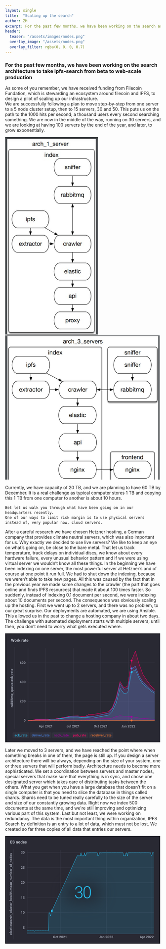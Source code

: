 ```yaml
---
layout: single
title:  "Scaling up the search"
author: ZM
excerpt: For the past few months, we have been working on the search architecture to take ipfs-search from beta to web-scale production 
header:
  teaser: "/assets/images/nodes.png"
  overlay_image: "/assets/nodes.png"
  overlay_filter: rgba(0, 0, 0, 0.7)
---
```


### For the past few months, we have been working on the search architecture to take ipfs-search from beta to web-scale production 

As some of you remember, we have received funding from Filecoin Fundation, 
which is stewarding an ecosystem around filecoin and IPFS, to design a pilot of scaling up our infrastructure. 	
We are successfully following a plan to move step-by-step from one server to a 5 node cluster setup, then to 15 servers, 30 and 50. 
This puts us on the path to the 1000 hits per second; a thousand users every second searching something.
We are now in the middle of the way, running on 30 servers, and we are looking at having 100 servers by the end of the year, and later, 
to grow exponentially. 

<img src="/assets/images/servers.jpg" alt="drawing" width="300" /> <img src="/assets/images/3servers.jpg" alt="drawing" width="500"/>

Currently, we have capacity of 20 TB, and we are planning to have 60 TB by December. It is a real challenge as typical computer stores 1 TB and copying this 1 TB from one computer to another is about 10 hours. 

	Bet let us walk you through what have been going on in our headquarters recently.
	One of our ways to limit risk margin is to use physical servers instead of, very popular now, cloud servers. 
  After a careful research we have chosen Hetzner hosting, a German company that provides climate neutral servers, which was also important for us. 
  Why exactly we decided to use live servers? We like to keep an eye on what’s going on, be close to the bare metal. 
  That let us track temperature, track delays on individual discs, we know about every hardware failure, 
  every unusual behavior pattern and if we were using virtual server we wouldn’t know all these things. 
	In the beginning we have been indexing on one server, the most powerful server at Hetzner’s and of course at one point it run full. 
  We had to shut down the indexing, because we weren’t able to take new pages. 
  All this was caused by the fact that in the previous year we made some changes to the crawler (the part that goes online and finds IPFS resources) 
  that made it about 100 times faster. So suddenly, instead of indexing 0.1 document per second, we were indexing about 10 documents per second. 
  The consequence was obviously scaling up the hosting.
	First we went up to 2 servers, and there was no problem, to our great surprise. Our deployments are automated, we are using Ansible. 
  This allowed us in the past to change a hosting company in about two days. The challenge with automated deployment starts with multiple servers; 
  until then, you don’t need to worry what gets executed where. 
  
  <img src="/assets/images/graf1.png" alt="drawing" />
  
  Later we moved to 3 servers, and we have reached the point where when something breaks in one of them, the page is still up. 
  If you design a server architecture there will be always, depending on the size of your system, one or three servers that will perform badly. 
  Architecture needs to become more sophisticated. We set a coordination between servers and master nodes, special servers that make sure that everything is in sync, 
  and chose one designated server which takes care of distributing tasks between the others. 
  What you get when you have a large database that doesn’t fit on a single computer is that you need to slice the database in things called shards. 
  Shards need to be tuned really carefully to the size of the server and size of our constantly growing data. 
  Right now we index 500 documents at the same time, and we're still improving and optimizing various part of this system.
	Last but not least, we were working on redundancy. 
  The data is the most important thing within organization, IPFS Search by definition is an entry to a lot of data, which must not be lost. 
  We created so far three copies of all data that entries our servers. 
  
  <img src="/assets/images/nodes.png" alt="drawing" />
  

